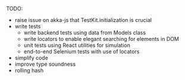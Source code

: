 TODO:
- raise issue on akka-js that TestKit.initialization is crucial
- write tests
  - write backend tests using data from Models class
  - write locators to enable elegant searching for elements in DOM
  - unit tests using React utilities for simulation
  - end-to-end Selenium tests with use of locators
- simplify code
- improve type soundness
- rolling hash
